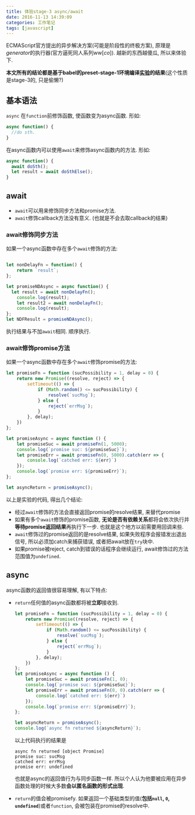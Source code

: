 ```yaml
---
title: 体验stage-3 async/await
date: 2016-11-13 14:39:09
categories: 工作笔记
tags: [javascript]
---
```

ECMAScript官方提出的异步解决方案(可能是阶段性的终极方案), 原理是*generator*的执行器(官方逼死同人系列ww[*co*]). 越新的东西越傻瓜, 所以来体验下.

**本文所有的结论都是基于babel的preset-stage-1环境编译[实验](http://github.com/fjonas/ecma-feature-test)的结果**(这个性质是stage-3的, 只是偷懒?)

<!--more-->

## 基本语法

`async` 在`function`前修饰函数, 使函数变为async函数. 形如:

```js
async function() {
  //do sth.
}
```

在async函数内可以使用`await`来修饰async函数内的方法. 形如:

```js
async function() {
  await doSth();
  let result = await doSthElse();
}
```

## await

+ `await`可以用来修饰同步方法和promise方法.
+ `await`修饰callback方法没有意义. (也就是不会去取callback的结果)

### await修饰同步方法

如果一个async函数中存在多个`await`修饰的方法:

```js

let nonDelayFn = function() {
    return `result`;
};

let promiseNDAsync = async function() {
  let result = await nonDelayFn();
    console.log(result);
    let result2 = await nonDelayFn();
    console.log(result);
};
let NDFResult = promiseNDAsync();
```

执行结果与不加`await`相同. 顺序执行.

### await修饰promise方法

如果一个async函数中存在多个`await`修饰promise的方法:

```js
let promiseFn = function (sucPossibility = 1, delay = 0) {
    return new Promise((resolve, reject) => {
        setTimeout(() => {
            if (Math.random() <= sucPossibility) {
                resolve(`sucMsg`);
            } else {
                reject(`errMsg`);
            }
        }, delay);
    })
};

let promiseAsync = async function () {
    let promiseSuc = await promiseFn(1, 5000);
    console.log(`promise suc: ${promiseSuc}`);
    let promiseErr = await promiseFn(0, 5000).catch(err => {
        console.log(`catched err: ${err}`)
    });
    console.log(`promise err: ${promiseErr}`);
};

let asyncReturn = promiseAsync();
```

以上是实验的代码, 得出几个结论:

+ 经过`await`修饰的方法会直接返回promise的resolve结果, 来替代promise
+ 如果有多个`await`修饰的promise函数, **无论是否有依赖关系**都将会依次执行并**等待promise返回结果**再执行下一步. 也就是这个地方以前需要用回调来些.
+ `await`修饰过的promise返回的是resolve结果, 如果失败程序会报错发出退出信号, 所以必须加catch来捕获错误, 或者把await放在`try`块中.
+ 如果promise被reject, catch到错误的话程序会继续运行, await修饰过的方法范围值为`undefined`.

## async

async函数的返回值很容易理解, 有以下特点:

+ `return`任何值的async函数都将被**立即**接收到. 

  ```js
  let promiseFn = function (sucPossibility = 1, delay = 0) {
      return new Promise((resolve, reject) => {
          setTimeout(() => {
              if (Math.random() <= sucPossibility) {
                  resolve(`sucMsg`);
              } else {
                  reject(`errMsg`);
              }
          }, delay);
      })
  };
  let promiseAsync = async function () {
      let promiseSuc = await promiseFn(1, 0);
      console.log(`promise suc: ${promiseSuc}`);
      let promiseErr = await promiseFn(0, 0).catch(err => {
          console.log(`catched err: ${err}`)
      });
      console.log(`promise err: ${promiseErr}`); 
  };

  let asyncReturn = promiseAsync();
  console.log(`async fn returned ${asyncReturn}`);
  ```

  以上代码执行的结果是

  ```
  async fn returned [object Promise]
  promise suc: sucMsg
  catched err: errMsg
  promise err: undefined
  ```

  也就是async的返回值行为与同步函数一样. 所以个人认为他要被应用在异步函数处理的时候大多数**会以匿名函数的形式出现**.

+ `return`的值会被promisefy. 如果返回一个基础类型的值(**包括`null`, `0`, `undefined`**)或者`function`, 会被包装在promise的resolve中.